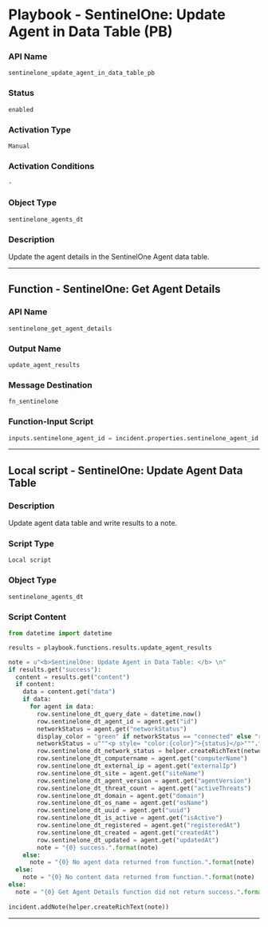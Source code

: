 <!--
    DO NOT MANUALLY EDIT THIS FILE
    THIS FILE IS AUTOMATICALLY GENERATED WITH resilient-sdk codegen
    Generated with resilient-sdk v50.0.141
-->

# Playbook - SentinelOne: Update Agent in Data Table (PB)

### API Name
`sentinelone_update_agent_in_data_table_pb`

### Status
`enabled`

### Activation Type
`Manual`

### Activation Conditions
`-`

### Object Type
`sentinelone_agents_dt`

### Description
Update the agent details in the SentinelOne Agent data table.


---
## Function - SentinelOne: Get Agent Details

### API Name
`sentinelone_get_agent_details`

### Output Name
`update_agent_results`

### Message Destination
`fn_sentinelone`

### Function-Input Script
```python
inputs.sentinelone_agent_id = incident.properties.sentinelone_agent_id
```

---

## Local script - SentinelOne: Update Agent Data Table

### Description
Update agent data table and write results to a note.

### Script Type
`Local script`

### Object Type
`sentinelone_agents_dt`

### Script Content
```python
from datetime import datetime

results = playbook.functions.results.update_agent_results

note = u"<b>SentinelOne: Update Agent in Data Table: </b> \n"
if results.get("success"):
  content = results.get("content")
  if content:
    data = content.get("data")
    if data:
      for agent in data:
        row.sentinelone_dt_query_date = datetime.now()
        row.sentinelone_dt_agent_id = agent.get("id")
        networkStatus = agent.get("networkStatus")
        display_color = "green" if networkStatus == "connected" else "red"
        networkStatus = u"""<p style= "color:{color}">{status}</p>""".format(color=display_color, status=networkStatus)
        row.sentinelone_dt_network_status = helper.createRichText(networkStatus)
        row.sentinelone_dt_computername = agent.get("computerName")
        row.sentinelone_dt_external_ip = agent.get("externalIp")
        row.sentinelone_dt_site = agent.get("siteName")
        row.sentinelone_dt_agent_version = agent.get("agentVersion")
        row.sentinelone_dt_threat_count = agent.get("activeThreats")
        row.sentinelone_dt_domain = agent.get("domain")
        row.sentinelone_dt_os_name = agent.get("osName")
        row.sentinelone_dt_uuid = agent.get("uuid")
        row.sentinelone_dt_is_active = agent.get("isActive")
        row.sentinelone_dt_registered = agent.get("registeredAt")
        row.sentinelone_dt_created = agent.get("createdAt")
        row.sentinelone_dt_updated = agent.get("updatedAt")
        note = "{0} success.".format(note)
    else:
      note = "{0} No agent data returned from function.".format(note)
  else:
    note = "{0} No content data returned from function.".format(note)
else:
  note = "{0} Get Agent Details function did not return success.".format(note)
  
incident.addNote(helper.createRichText(note))
```

---

